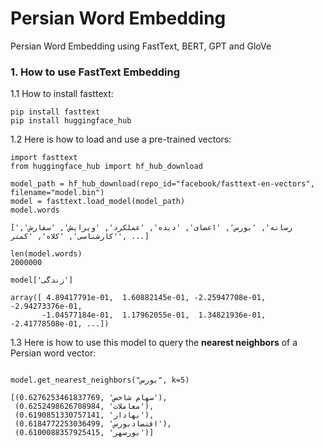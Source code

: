 # Persian Word Embedding
Persian Word Embedding using FastText, BERT, GPT and GloVe

### 1. How to use FastText Embedding 
1.1 How to install fasttext:
```
pip install fasttext
pip install huggingface_hub
```

1.2 Here is how to load and use a pre-trained vectors:
```
import fasttext
from huggingface_hub import hf_hub_download

model_path = hf_hub_download(repo_id="facebook/fasttext-en-vectors", filename="model.bin")
model = fasttext.load_model(model_path)
model.words

['رسانه', 'بورس', 'اعضای', 'دیده', 'عملکرد', 'ویرایش', 'سفارش', 'کارشناسی', 'کلاه', 'کمتر', ...]

len(model.words)
2000000

model['زندگی']

array([ 4.89417791e-01,  1.60882145e-01, -2.25947708e-01, -2.94273376e-01,
       -1.04577184e-01,  1.17962055e-01,  1.34821936e-01, -2.41778508e-01, ...])
```

1.3 Here is how to use this model to query the **nearest neighbors** of a Persian word vector:

```

model.get_nearest_neighbors("بورس", k=5)

[(0.6276253461837769, 'سهام شاخص'),
 (0.6252498626708984, 'معاملات'),
 (0.6190851330757141, 'بهادار'),
 (0.6184772253036499, 'اقتصادبورس'),
 (0.6100088357925415, 'بورسهر')]
```

